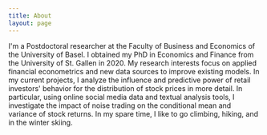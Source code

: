 ```yaml
---
title: About
layout: page
---
```


<p>I'm a Postdoctoral researcher at the Faculty of Business and Economics of the University
of Basel. I obtained my PhD in Economics and Finance from the University of St. Gallen in 
2020. My research interests focus on applied financial econometrics and new data 
sources to improve existing models. In my current projects, I analyze 
the influence and predictive power of retail investors' behavior for the 
distribution of stock prices in more detail. In particular, using online social 
media data and textual analysis tools, I investigate the impact of noise trading 
on the conditional mean and variance of stock returns. In my spare time, I like to
go climbing, hiking, and in the winter skiing. </p>

